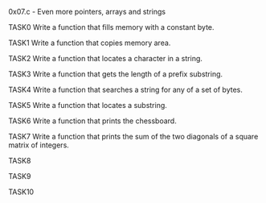 0x07.c - Even more pointers, arrays and strings

TASK0 Write a function that fills memory with a constant byte.

TASK1 Write a function that copies memory area.

TASK2 Write a function that locates a character in a string.



TASK3 Write a function that gets the length of a prefix substring.

TASK4 Write a function that searches a string for any of a set of bytes.

TASK5 Write a function that locates a substring.


TASK6 Write a function that prints the chessboard.

TASK7 Write a function that prints the sum of the two diagonals of a square matrix of integers.

TASK8

TASK9

TASK10
